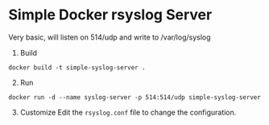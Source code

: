 # Simple Docker rsyslog Server

Very basic, will listen on 514/udp and write to /var/log/syslog

1. Build
```
docker build -t simple-syslog-server .
```

2. Run
```
docker run -d --name syslog-server -p 514:514/udp simple-syslog-server
```

3. Customize
Edit the `rsyslog.conf` file to change the configuration.

